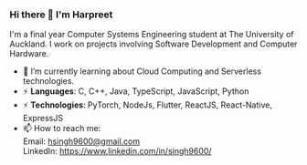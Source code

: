 ### Hi there 👋 I'm Harpreet
I'm a final year Computer Systems Engineering student at The University of Auckland. I work on projects involving Software Development and Computer Hardware. 

- 🌱 I’m currently learning about Cloud Computing and Serverless technologies. 
- ⚡ **Languages**: C, C++, Java, TypeScript, JavaScript, Python
- ⚡ **Technologies**: PyTorch, NodeJs, Flutter, ReactJS, React-Native, ExpressJS
- 📫 How to reach me: <br>Email: hsingh9600@gmail.com<br> LinkedIn: https://www.linkedin.com/in/singh9600/

<!--
![Harpreet's GitHub stats](https://github-readme-stats.vercel.app/api?username=hsingh124&count_private=true&show_icons=true&theme=dark)\
![Top Langs](https://github-readme-stats.vercel.app/api/top-langs/?username=hsingh124&layout=compact&theme=dark&count_private=true)
-->

<!--
- 💻 &nbsp; Python | Java | C++ | C | JavaScript | MATLAB
- 🌐 &nbsp; HTML | CSS | Bootstrap | Node.js | VueJS | ExpressJS
- 🛢 &nbsp; MySQL | MongoDB
- 🔧 &nbsp; Git | PyTorch

**singh9600/singh9600** is a ✨ _special_ ✨ repository because its `README.md` (this file) appears on your GitHub profile.

Here are some ideas to get you started:

- 🔭 I’m currently working on ...
- 🌱 I’m currently learning ...
- 👯 I’m looking to collaborate on ...
- 🤔 I’m looking for help with ...
- 💬 Ask me about ...
- 📫 How to reach me: ...
- 😄 Pronouns: ...
- ⚡ Fun fact: ...
-->

